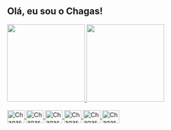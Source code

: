 ## Olá, eu sou o Chagas!

<div>
  <a href="https://github.com/ChagasF">
  <img height="180em" src="https://github-readme-stats.vercel.app/api?username=ChagasF&include_all_commits=true&count_private=true&show_icons=true&hide_rank=true&theme=onedark"/>
  <img height="180em" src="https://github-readme-stats.vercel.app/api/top-langs/?username=ChagasF&layout=compact&langs_count=8&show_icons=true&theme=onedark"/>
</div>
<div style="display: inline_block"><br>
  <img align="center" alt="Chagas_HTML5" height="30" width="40" src="https://cdn.jsdelivr.net/gh/devicons/devicon/icons/html5/html5-original.svg">
  <img align="center" alt="Chagas_CSS3" height="30" width="40" src="https://cdn.jsdelivr.net/gh/devicons/devicon/icons/css3/css3-original.svg">
  <img align="center" alt="Chagas_JS" height="30" width="40" src="https://cdn.jsdelivr.net/gh/devicons/devicon/icons/javascript/javascript-original.svg">
  <img align="center" alt="Chagas_React" height="30" width="40" src="https://cdn.jsdelivr.net/gh/devicons/devicon/icons/typescript/typescript-original.svg">
  <img align="center" alt="Chagas_NodeJS" height="30" width="40" src="https://cdn.jsdelivr.net/gh/devicons/devicon/icons/nodejs/nodejs-original.svg">
  <img align="center" alt="Chagas_React" height="30" width="40" src="https://cdn.jsdelivr.net/gh/devicons/devicon/icons/react/react-original.svg">
</div>
